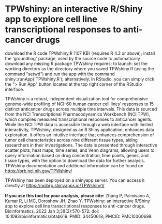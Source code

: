 # TPWshiny: an interactive R/Shiny app to explore cell line transcriptional responses to anti-cancer drugs
download the R code TPWshiny.R (107 KB) (requires R 4.3 or above);
install the 'groundhog' package, used by the source code to automatically download any missing R package TPWshiny requires;
to launch: set the working directory as the directory where you saved TPWshiny.R (using the command "setwd") and run the app with the command shiny::runApp('TPWshiny.R');
alternatively, in RStudio, you can simply click the "> Run App" button located at the top right corner of the RStudio interface.

TPWshiny is a robust, independent visualization tool for comprehensive genome-wide profiling of NCI-60 human cancer cell lines' responses to 15 distinct anticancer drugs across multiple time intervals. This data is sourced from the NCI Transcriptional Pharmacodynamics Workbench (NCI TPW), which compiles measured transcriptional responses to anticancer agents. While the NCI TPW data is accessible through a web interface with limited interactivity, TPWshiny, designed as an R Shiny application, enhances data exploration. It offers an intuitive interface that enhances comprehension of tumor cell characteristics across nine different tissue types, aiding researchers in their investigations. The data is presented through interactive scatter plots, heat maps, time series, and Venn diagrams, allowing users to query information based on drug concentration, time points, genes, and tissue types, with the option to download the data for further analysis.
TPWshiny documentation and additional information can be found on https://brb.nci.nih.gov/TPWshiny/

TPWshiny has been deployed on a shinyapp server.
You can access it directly at https://ncibrp.shinyapps.io/TPWshiny1/</br></br>
**If you use this tool for your analysis, please cite:** Zhang P, Palmisano A, Kumar R, Li MC, Doroshow JH, Zhao Y. TPWshiny: an interactive R/Shiny app to explore cell line transcriptional responses to anti-cancer drugs. Bioinformatics. 2022 Jan 3;38(2):570-572. doi: 10.1093/bioinformatics/btab619. PMID: 34450618; PMCID: PMC10060698.
